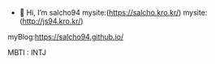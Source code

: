 - 👋 Hi, I’m salcho94
mysite:(https://salcho.kro.kr/)
mysite:(http://js94.kro.kr/)

myBlog:https://salcho94.github.io/

MBTI : INTJ
<!---
salcho94/salcho94 is a ✨ special ✨ repository because its `README.md` (this file) appears on your GitHub profile.
You can click the Preview link to take a look at your changes.
--->
